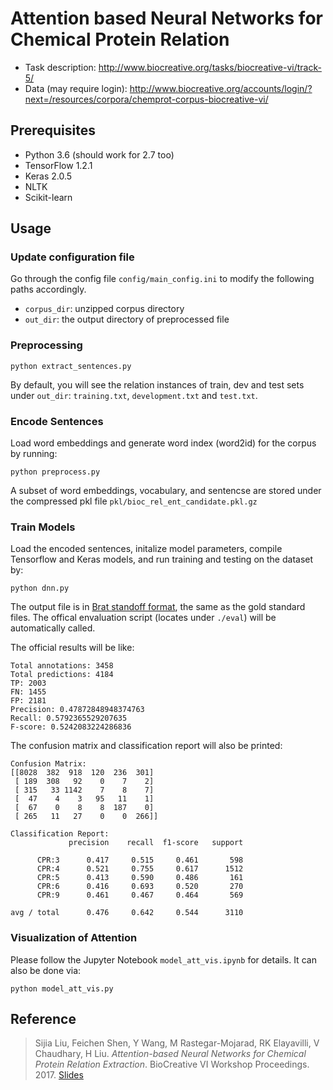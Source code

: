 # Attention based Neural Networks for Chemical Protein Relation

* Task description: http://www.biocreative.org/tasks/biocreative-vi/track-5/
* Data (may require login): http://www.biocreative.org/accounts/login/?next=/resources/corpora/chemprot-corpus-biocreative-vi/


## Prerequisites

* Python 3.6 (should work for 2.7 too)
* TensorFlow 1.2.1
* Keras 2.0.5
* NLTK
* Scikit-learn

## Usage

### Update configuration file
 Go through the config file `config/main_config.ini` to modify the
 following paths
 accordingly.
 * `corpus_dir`: unzipped corpus directory
 * `out_dir`: the output directory of preprocessed file

### Preprocessing
```
python extract_sentences.py
```

By default, you will see the relation instances of train, dev and test
sets under `out_dir`: `training.txt`, `development.txt` and `test.txt`.

### Encode Sentences

Load word embeddings and generate word index (word2id) for the corpus by
 running:
```
python preprocess.py
```

A subset of word embeddings, vocabulary, and sentencse are stored under
the compressed pkl file
 `pkl/bioc_rel_ent_candidate.pkl.gz`

### Train Models

Load the encoded sentences, initalize model parameters, compile
Tensorflow and Keras models, and run training and testing on
the dataset by:

```
python dnn.py
```

The output file is in [Brat standoff format](http://brat.nlplab.org/standoff.html), the same as the gold standard files.
The offical envaluation script (locates under `./eval`) will be
automatically called.

The official results will be like:

```
Total annotations: 3458
Total predictions: 4184
TP: 2003
FN: 1455
FP: 2181
Precision: 0.47872848948374763
Recall: 0.5792365529207635
F-score: 0.5242083224286836
```

The confusion matrix and classification report will also be printed:

```
Confusion Matrix:
[[8028  382  918  120  236  301]
 [ 189  308   92    0    7    2]
 [ 315   33 1142    7    8    7]
 [  47    4    3   95   11    1]
 [  67    0    8    8  187    0]
 [ 265   11   27    0    0  266]]

Classification Report:
             precision    recall  f1-score   support

      CPR:3      0.417     0.515     0.461       598
      CPR:4      0.521     0.755     0.617      1512
      CPR:5      0.413     0.590     0.486       161
      CPR:6      0.416     0.693     0.520       270
      CPR:9      0.461     0.467     0.464       569

avg / total      0.476     0.642     0.544      3110
```

### Visualization of Attention

Please follow the Jupyter Notebook `model_att_vis.ipynb` for details.
It can also be done via:
```
python model_att_vis.py
```


## Reference

> Sijia Liu, Feichen Shen, Y Wang, M Rastegar-Mojarad, RK Elayavilli, V Chaudhary, H Liu. *Attention-based Neural Networks for Chemical Protein Relation Extraction*. BioCreative VI Workshop Proceedings. 2017. [Slides](http://www.acsu.buffalo.edu/~sijialiu/uploads/slides_bioc_17.pdf)
